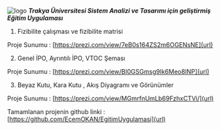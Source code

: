![logo](https://user-images.githubusercontent.com/13876601/59808451-fe78e980-9304-11e9-8126-42e5a11b27d1.png) _**Trakya Üniversitesi Sistem Analizi ve Tasarımı için geliştirmiş Eğitim Uygulaması**_


1. Fizibilite çalışması ve fizibilite matrisi

Proje Sunumu : [https://prezi.com/view/7eB0s164ZS2m6OGENsNE](url)

2. Genel İPO, Ayrıntılı İPO, VTOC Şeması 

Proje Sunumu : [https://prezi.com/view/BI0GSGmsg9Ik6Meo8lNP](url) 

3. Beyaz Kutu, Kara Kutu , Akış Diyagramı ve Görünümler

Proje Sunumu : [https://prezi.com/view/MGmrfnUmLb69FzhxCTVi/](url)

Tamamlanan projenin github linki : [https://github.com/EcemOKAN/EgitimUygulamasi](url)
